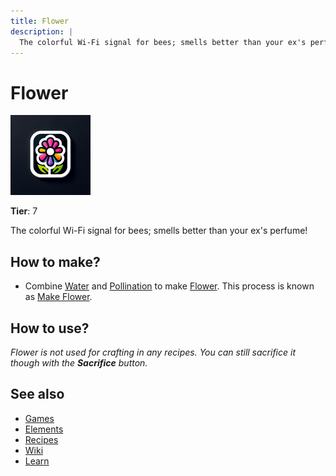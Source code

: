 ```yaml
---
title: Flower
description: |
  The colorful Wi-Fi signal for bees; smells better than your ex's perfume!
---
```

# Flower

![](../images/item.flower.png)

**Tier**: 7

The colorful Wi-Fi signal for bees; smells better than your ex's perfume!

## How to make?

* Combine [Water](/wiki/elements/water) and [Pollination](/wiki/elements/pollination) to make [Flower](/wiki/elements/flower). This process is known as [Make Flower](/wiki/recipes/make-flower).

## How to use?

_Flower is not used for crafting in any recipes. You can still sacrifice it though with the **Sacrifice** button._

## See also

* [Games](/wiki/games)
* [Elements](/wiki/elements)
* [Recipes](/wiki/recipes)
* [Wiki](/wiki/index)
* [Learn](/learn/index)